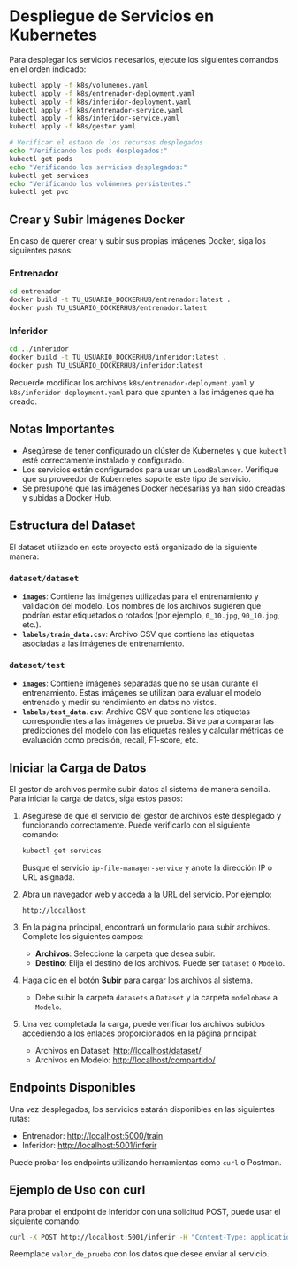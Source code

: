 # Despliegue de Servicios en Kubernetes

Para desplegar los servicios necesarios, ejecute los siguientes comandos en el orden indicado:

```bash
kubectl apply -f k8s/volumenes.yaml
kubectl apply -f k8s/entrenador-deployment.yaml
kubectl apply -f k8s/inferidor-deployment.yaml
kubectl apply -f k8s/entrenador-service.yaml
kubectl apply -f k8s/inferidor-service.yaml
kubectl apply -f k8s/gestor.yaml

# Verificar el estado de los recursos desplegados
echo "Verificando los pods desplegados:"
kubectl get pods
echo "Verificando los servicios desplegados:"
kubectl get services
echo "Verificando los volúmenes persistentes:"
kubectl get pvc
```

## Crear y Subir Imágenes Docker

En caso de querer crear y subir sus propias imágenes Docker, siga los siguientes pasos:

### Entrenador

```bash
cd entrenador
docker build -t TU_USUARIO_DOCKERHUB/entrenador:latest .
docker push TU_USUARIO_DOCKERHUB/entrenador:latest
```

### Inferidor

```bash
cd ../inferidor
docker build -t TU_USUARIO_DOCKERHUB/inferidor:latest .
docker push TU_USUARIO_DOCKERHUB/inferidor:latest
```

Recuerde modificar los archivos `k8s/entrenador-deployment.yaml` y `k8s/inferidor-deployment.yaml` para que apunten a las imágenes que ha creado.

## Notas Importantes

- Asegúrese de tener configurado un clúster de Kubernetes y que `kubectl` esté correctamente instalado y configurado.
- Los servicios están configurados para usar un `LoadBalancer`. Verifique que su proveedor de Kubernetes soporte este tipo de servicio.
- Se presupone que las imágenes Docker necesarias ya han sido creadas y subidas a Docker Hub.

## Estructura del Dataset

El dataset utilizado en este proyecto está organizado de la siguiente manera:

### `dataset/dataset`

- **`images`**: Contiene las imágenes utilizadas para el entrenamiento y validación del modelo. Los nombres de los archivos sugieren que podrían estar etiquetados o rotados (por ejemplo, `0_10.jpg`, `90_10.jpg`, etc.).
- **`labels/train_data.csv`**: Archivo CSV que contiene las etiquetas asociadas a las imágenes de entrenamiento.

### `dataset/test`

- **`images`**: Contiene imágenes separadas que no se usan durante el entrenamiento. Estas imágenes se utilizan para evaluar el modelo entrenado y medir su rendimiento en datos no vistos.
- **`labels/test_data.csv`**: Archivo CSV que contiene las etiquetas correspondientes a las imágenes de prueba. Sirve para comparar las predicciones del modelo con las etiquetas reales y calcular métricas de evaluación como precisión, recall, F1-score, etc.

## Iniciar la Carga de Datos

El gestor de archivos permite subir datos al sistema de manera sencilla. Para iniciar la carga de datos, siga estos pasos:

1. Asegúrese de que el servicio del gestor de archivos esté desplegado y funcionando correctamente. Puede verificarlo con el siguiente comando:

   ```bash
   kubectl get services
   ```

   Busque el servicio `ip-file-manager-service` y anote la dirección IP o URL asignada.

2. Abra un navegador web y acceda a la URL del servicio. Por ejemplo:

   ```
   http://localhost
   ```

3. En la página principal, encontrará un formulario para subir archivos. Complete los siguientes campos:

   - **Archivos**: Seleccione la carpeta que desea subir.
   - **Destino**: Elija el destino de los archivos. Puede ser `Dataset` o `Modelo`.

4. Haga clic en el botón **Subir** para cargar los archivos al sistema.

   - Debe subir la carpeta `datasets` a `Dataset` y la carpeta `modelobase` a `Modelo`.

5. Una vez completada la carga, puede verificar los archivos subidos accediendo a los enlaces proporcionados en la página principal:

   - Archivos en Dataset: [http://localhost/dataset/](http://localhost/dataset/)
   - Archivos en Modelo: [http://localhost/compartido/](http://localhost/compartido/)


## Endpoints Disponibles

Una vez desplegados, los servicios estarán disponibles en las siguientes rutas:

- Entrenador: [http://localhost:5000/train](http://localhost:5000/train)
- Inferidor: [http://localhost:5001/inferir](http://localhost:5001/inferir)

Puede probar los endpoints utilizando herramientas como `curl` o Postman.

## Ejemplo de Uso con curl

Para probar el endpoint de Inferidor con una solicitud POST, puede usar el siguiente comando:

```bash
curl -X POST http://localhost:5001/inferir -H "Content-Type: application/json" -d "{\"data\": \"valor_de_prueba\"}"
```

Reemplace `valor_de_prueba` con los datos que desee enviar al servicio.

